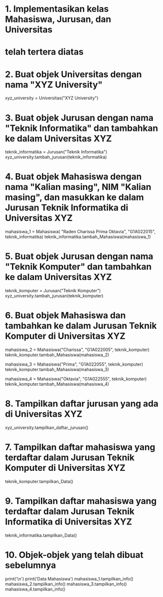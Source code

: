 # 1. Implementasikan kelas Mahasiswa, Jurusan, dan Universitas
# telah tertera diatas


# 2. Buat objek Universitas dengan nama "XYZ University"
xyz_university = Universitas("XYZ University")

# 3. Buat objek Jurusan dengan nama "Teknik Informatika" dan tambahkan ke dalam Universitas XYZ
teknik_informatika = Jurusan("Teknik Informatika")
xyz_university.tambah_jurusan(teknik_informatika)

# 4. Buat objek Mahasiswa dengan nama "Kalian masing", NIM "Kalian masing", dan masukkan ke dalam Jurusan Teknik Informatika di Universitas XYZ
mahasiswa_1 = Mahasiswa(
    "Raden Charissa Prima Oktavia", "G1A022015", teknik_informatika)
teknik_informatika.tambah_Mahasiswa(mahasiswa_1)


# 5. Buat objek Jurusan dengan nama "Teknik Komputer" dan tambahkan ke dalam Universitas XYZ
teknik_komputer = Jurusan("Teknik Komputer")
xyz_university.tambah_jurusan(teknik_komputer)

# 6. Buat objek Mahasiswa dan tambahkan ke dalam Jurusan Teknik Komputer di Universitas XYZ
mahasiswa_2 = Mahasiswa("Charissa", "G1A022005", teknik_komputer)
teknik_komputer.tambah_Mahasiswa(mahasiswa_2)

mahasiswa_3 = Mahasiswa("Prima", "G1A022055", teknik_komputer)
teknik_komputer.tambah_Mahasiswa(mahasiswa_3)

mahasiswa_4 = Mahasiswa("Oktavia", "G1A022555", teknik_komputer)
teknik_komputer.tambah_Mahasiswa(mahasiswa_4)

# 8. Tampilkan daftar jurusan yang ada di Universitas XYZ
xyz_university.tampilkan_daftar_jurusan()

# 7. Tampilkan daftar mahasiswa yang terdaftar dalam Jurusan Teknik Komputer di Universitas XYZ
teknik_komputer.tampilkan_Data()


# 9. Tampilkan daftar mahasiswa yang terdaftar dalam Jurusan Teknik Informatika di Universitas XYZ
teknik_informatika.tampilkan_Data()

# 10. Objek-objek yang telah dibuat sebelumnya
print('\n')
print('Data Mahasiswa')
mahasiswa_1.tampilkan_info()
mahasiswa_2.tampilkan_info()
mahasiswa_3.tampilkan_info()
mahasiswa_4.tampilkan_info()

